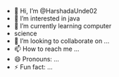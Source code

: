 - 👋 Hi, I’m @HarshadaUnde02
- 👀 I’m interested in java 
- 🌱 I’m currently learning computer
- science 
- 💞️ I’m looking to collaborate on ...
- 📫 How to reach me ...
- 😄 Pronouns: ...
- ⚡ Fun fact: ...

<!---
HarshadaUnde02/HarshadaUnde02 is a ✨ special ✨ repository because its `README.md` (this file) appears on your GitHub profile.
You can click the Preview link to take a look at your changes.
--->
